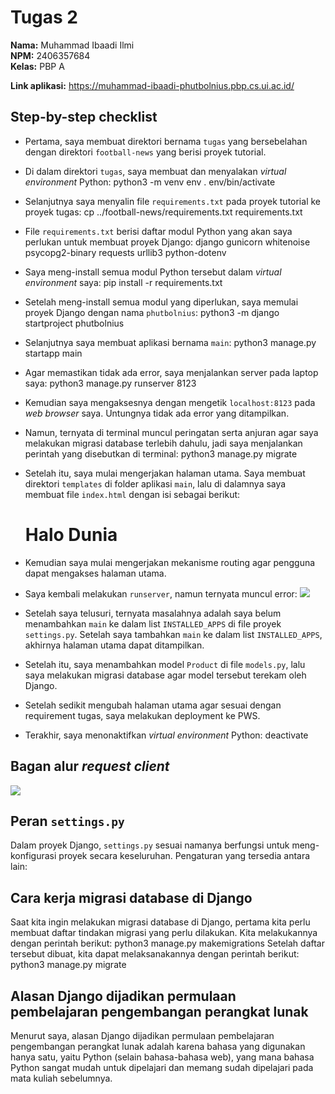 # Tugas 2

**Nama:** Muhammad Ibaadi Ilmi  
**NPM:** 2406357684  
**Kelas:** PBP A

**Link aplikasi:** <https://muhammad-ibaadi-phutbolnius.pbp.cs.ui.ac.id/>

## Step-by-step checklist

- Pertama, saya membuat direktori bernama `tugas` yang bersebelahan dengan direktori `football-news` yang berisi proyek tutorial.
- Di dalam direktori `tugas`, saya membuat dan menyalakan *virtual environment* Python:
    python3 -m venv env
    . env/bin/activate
- Selanjutnya saya menyalin file `requirements.txt` pada proyek tutorial ke proyek tugas:
    cp ../football-news/requirements.txt requirements.txt
- File `requirements.txt` berisi daftar modul Python yang akan saya perlukan untuk membuat proyek Django:
    django
    gunicorn
    whitenoise
    psycopg2-binary
    requests
    urllib3
    python-dotenv
- Saya meng-install semua modul Python tersebut dalam *virtual environment* saya:
    pip install -r requirements.txt
- Setelah meng-install semua modul yang diperlukan, saya memulai proyek Django dengan nama `phutbolnius`:
    python3 -m django startproject phutbolnius
- Selanjutnya saya membuat aplikasi bernama `main`:
    python3 manage.py startapp main
- Agar memastikan tidak ada error, saya menjalankan server pada laptop saya:
    python3 manage.py runserver 8123
- Kemudian saya mengaksesnya dengan mengetik `localhost:8123` pada *web browser* saya. Untungnya tidak ada error yang ditampilkan.
- Namun, ternyata di terminal muncul peringatan serta anjuran agar saya melakukan migrasi database terlebih dahulu, jadi saya menjalankan perintah yang disebutkan di terminal:
    python3 manage.py migrate
- Setelah itu, saya mulai mengerjakan halaman utama. Saya membuat direktori `templates` di folder aplikasi `main`, lalu di dalamnya saya membuat file `index.html` dengan isi sebagai berikut:

    <!DOCTYPE html>
    <html>
    <head>
    </head>
    <body>
        <h1>Halo Dunia</h1>
    </body>
    </html>

- Kemudian saya mulai mengerjakan mekanisme routing agar pengguna dapat mengakses halaman utama.
- Saya kembali melakukan `runserver`, namun ternyata muncul error: ![](https://drive.google.com/file/d/1V7ombRweWjwVZoDyhrz4ryPhePNqlSwe/view)
- Setelah saya telusuri, ternyata masalahnya adalah saya belum menambahkan `main` ke dalam list `INSTALLED_APPS` di file proyek `settings.py`. Setelah saya tambahkan `main` ke dalam list `INSTALLED_APPS`, akhirnya halaman utama dapat ditampilkan.
- Setelah itu, saya menambahkan model `Product` di file `models.py`, lalu saya melakukan migrasi database agar model tersebut terekam oleh Django.
- Setelah sedikit mengubah halaman utama agar sesuai dengan requirement tugas, saya melakukan deployment ke PWS.
- Terakhir, saya menonaktifkan *virtual environment* Python:
    deactivate

## Bagan alur *request* *client*

![](https://drive.google.com/file/d/1AkQjLgdl9LWFaNF0YXXtmxelDPh8jlZY/view?usp=drive_link)

## Peran `settings.py`

Dalam proyek Django, `settings.py` sesuai namanya berfungsi untuk meng-konfigurasi proyek secara keseluruhan. Pengaturan yang tersedia antara lain:

## Cara kerja migrasi database di Django

Saat kita ingin melakukan migrasi database di Django, pertama kita perlu membuat daftar tindakan migrasi yang perlu dilakukan. Kita melakukannya dengan perintah berikut:
    python3 manage.py makemigrations
Setelah daftar tersebut dibuat, kita dapat melaksanakannya dengan perintah berikut:
    python3 manage.py migrate

## Alasan Django dijadikan permulaan pembelajaran pengembangan perangkat lunak

Menurut saya, alasan Django dijadikan permulaan pembelajaran pengembangan perangkat lunak adalah karena bahasa yang digunakan hanya satu, yaitu Python (selain bahasa-bahasa web), yang mana bahasa Python sangat mudah untuk dipelajari dan memang sudah dipelajari pada mata kuliah sebelumnya.
